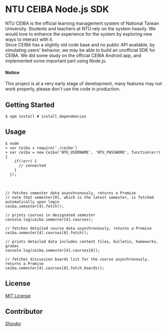 NTU CEIBA Node.js SDK
============================

NTU CEIBA is the official learning management system of National Taiwan University.
Students and teachers at NTU rely on the system heavily.
We would love to enhance the experience for the system by exploring new ways to interact with it.<br>
Since CEIBA has a slightly old code base and no public API available, by simulating users' behavior, we may be able to build an unofficial SDK for CEIBA.
We did some study on the official CEIBA Android app, and implemented some important part using Node.js.

#### Notice
This project is at a very early stage of development, many features may not work properly, please don't use the code in production.<br>

## Getting Started

    $ npm install # install dependencies

## Usage

    $ node
    > var Ceiba = require('./ceiba')
    > var ceiba = new Ceiba('NTU_USERNAME', 'NTU_PASSWORD', function(err) {
        if(!err) {
          // connected
        }
      });

<br>

    // fetches semester data asynchronously, returns a Promise
    // note that semester[0], which is the latest semester, is fetched automatically upon login
    ceiba.semseter[4].fetch();

    // prints courses in designated semester
    console.log(ceiba.semester[4].courses);

    // fetches detailed course data asynchronously, returns a Promise
    ceiba.semester[4].courses[0].fetch();

    // prints detailed data includes content files, bulletin, homeworks, grades
    console.log(ceiba.semester[4].courses[0]);

    // fetches discussion boards list for the course asynchronously, returns a Promise
    ceiba.semester[4].courses[0].fetch_boards();

## License

[MIT License](LICENSE)

## Contributor

[Shouko](https://github.com/shouko)
